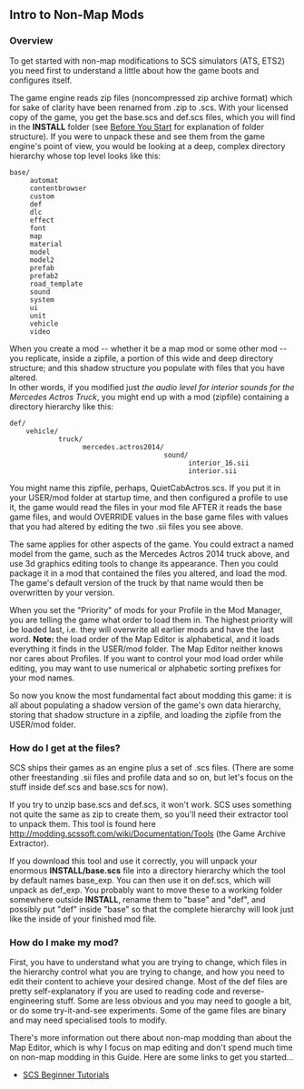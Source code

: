 ## Intro to Non-Map Mods

### Overview

To get started with non-map modifications to SCS simulators (ATS, ETS2) you need first to understand a little about how
the game boots and configures itself.

The game engine reads zip files (noncompressed zip archive format) which for sake of clarity have been renamed from .zip to
.scs.  With your licensed copy of the game, you get the base.scs and def.scs files, which you will find in the **INSTALL**
folder (see [Before You Start](../tutorialguide.md) for explanation of folder structure).  If you were to unpack these and see them from the game engine's point of view, you would be looking at a deep, complex directory hierarchy whose top level 
looks like this:
```
base/
     automat
     contentbrowser
     custom
     def
     dlc
     effect
     font
     map
     material
     model
     model2
     prefab
     prefab2
     road_template
     sound
     system
     ui
     unit
     vehicle
     video
```
When you create a mod -- whether it be a map mod or some other mod -- you replicate, inside a zipfile, a portion of this 
wide and deep directory structure;  and this shadow structure you populate with files that you have altered.  
In other words, if you modified just *the audio level for interior sounds for the Mercedes Actros Truck*, you 
might end up with a mod (zipfile) containing a directory hierarchy like this:
```
def/
    vehicle/
            truck/
                  mercedes.actros2014/
                                      sound/
                                            interior_16.sii
                                            interior.sii
```
You might name this zipfile, perhaps, QuietCabActros.scs.  If you put it in your USER/mod folder at startup time, and then
configured a profile to use it, the game would read the files in your mod file AFTER it reads the base game files, and
would OVERRIDE values in the base game files with values that you had altered by editing the two .sii files you see above.

The same applies for other aspects of the game.  You could extract a named model from the game, such as the Mercedes
Actros 2014 truck above, and use 3d graphics editing tools to change its appearance.  Then you could package it in a
mod that contained the files you altered, and load the mod.  The game's default version of the truck by that name
would then be overwritten by your version.

When you set the "Priority" of mods for your Profile in the Mod Manager, you are telling the game what order to load
them in.  The highest priority will be loaded last, i.e. they will overwrite all earlier mods and have the last word.
**Note:** the load order of the Map Editor is alphabetical, and it loads everything it finds in the USER/mod folder.  The 
Map Editor neither knows nor cares about Profiles.  If you want to control your mod load order while editing, you may want 
to use numerical or alphabetic sorting prefixes for your mod names.

So now you know the most fundamental fact about modding this game:  it is all about populating a shadow version of the
game's own data hierarchy, storing that shadow structure in a zipfile, and loading the zipfile from the USER/mod folder.

### How do I get at the files?

SCS ships their games as an engine plus a set of .scs files.  (There are some other freestanding .sii files and profile data
and so on, but let's focus on the stuff inside def.scs and base.scs for now).

If you try to unzip base.scs and def.scs, it won't work.  SCS uses something not quite the same as zip to create them, so
you'll need their extractor tool to unpack them.  This tool is found here http://modding.scssoft.com/wiki/Documentation/Tools 
(the Game Archive Extractor).

If you download this tool and use it correctly, you will unpack your enormous **INSTALL/base.scs** file into a directory hierarchy which
the tool by default names base_exp.  You can then use it on def.scs, which will unpack as def_exp.  You probably want to move these
to a working folder somewhere outside **INSTALL**, rename them to "base" and "def", and possibly put "def" inside "base" so that the complete hierarchy will look just like the inside of your finished mod file.

### How do I make my mod?

First, you have to understand what you are trying to change, which files in the hierarchy control what you are trying to change, and
how you need to edit their content to achieve your desired change.  Most of the def files are pretty self-explanatory if you are used
to reading code and reverse-engineering stuff.  Some are less obvious and you may need to google a bit, or do some try-it-and-see experiments.  Some of the game files are binary and may need specialised tools to modify.

There's more information out there about non-map modding than about the Map Editor, which is why I focus on map editing and don't spend much time on non-map modding in this Guide.  Here are some links to get you started...

* [SCS Beginner Tutorials](http://modding.scssoft.com/wiki/Tutorials/Beginners)
